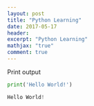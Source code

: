 ```yaml
---
layout: post
title: "Python Learning"
date: 2017-05-17
header:
excerpt: "Python Learning"
mathjax: "true"
comment: true
---
```


Print output


```python
print('Hello World!')
```

```python
Hello World!
```
  
